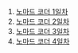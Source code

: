 1. [노마드 코더 1일차](https://blog.naver.com/deathber/223045646347)
2. [노마드 코더 2일차](https://blog.naver.com/deathber/223045648229)
3. [노마드 코더 3일차](https://blog.naver.com/deathber/223046513372)
4. [노마드 코더 4일차](https://blog.naver.com/deathber/223046854889)